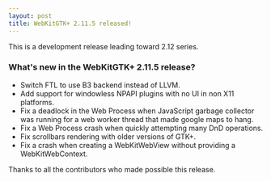 ```yaml
---
layout: post
title: WebKitGTK+ 2.11.5 released!
---
```


This is a development release leading toward 2.12 series.

### What's new in the WebKitGTK+ 2.11.5 release?

 - Switch FTL to use B3 backend instead of LLVM.
 - Add support for windowless NPAPI plugins with no UI in non X11 platforms.
 - Fix a deadlock in the Web Process when JavaScript garbage collector was running for a web
   worker thread that made google maps to hang.
 - Fix a Web Process crash when quickly attempting many DnD operations.
 - Fix scrollbars rendering with older versions of GTK+.
 - Fix a crash when creating a WebKitWebView without providing a WebKitWebContext.

Thanks to all the contributors who made possible this release.